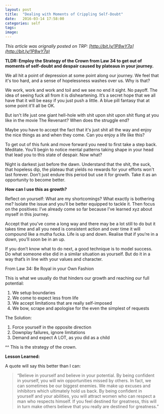```yaml
---
layout: post
title:  "Dealing with Moments of Crippling Self-Doubt"
date:   2016-03-14 17:58:00
categories: self
tags: 
image: 
---
```

*This article was orignally posted on TRP: [http://bit.ly/1P8wY7a](http://bit.ly/1P8wY7a)*

**TLDR: Employ the Strategy of the Crown from Law 34 to get out of moments of self-doubt and despair caused by plateaus in your journey.**

We all hit a point of depression at some point along our journey. We feel that it's too hard, and a sense of hopelessness washes over us. Why is that?

We work, work and work and toil and we see no end it sight. No payoff. The idea of seeing fuck all from it is disheartening. It’s a secret hope that we all have that it will be easy if you just push a little. A blue pill fantasy that at some point it'll all be OK. 

But isn't life just one giant hell-hole with shit upon shit upon shit flung at you like in the movie The Revenant? When does the struggle end?

Maybe you have to accept the fact that it's just shit all the way and enjoy the nice things as and when they come. Can you enjoy a life like this?

To get out of this funk and move forward you need to first take a step back. Meditate. You’ll begin to notice mental patterns taking shape in your head that lead you to this state of despair. Now what?

Night is darkest just before the dawn. Understand that the shit, the suck, that hopeless dip, the plateau that yields no rewards for your efforts won't last forever. Don’t just endure this period but use it for growth. Take it as an opportunity to become better. 

**How can I use this as growth?**

Reflect on yourself: What are my shortcomings? What exactly is bothering me? Isolate the issue and you’ll be better equipped to tackle it. Then focus on the positives: I’ve already come so far because I’ve learned xyz about myself in this journey. 

Accept that you’ve come a long way and there may be a lot still to do but it takes time and all you need is consistent action and over time it will compound like a mutha fucka. Life is up and down. Realise that if you’re in a down, you’ll soon be in an up. 

If you don’t know what to do next, a good technique is to model success. Do what someone else did in a similar situation as yourself. But do it in a way that’s in line with your values and character. 

From Law 34: Be Royal in your Own Fashion

This is what we usually do that hinders our growth and reaching our full potential:

1. We setup boundaries
2. We come to expect less from life
3. We accept limitations that are really self-imposed
4. We bow, scrape and apologise for the even the simplest of requests

The Solution: 

1. Force yourself in the opposite direction
2. Downplay failures, ignore limitations
3. Demand and expect A LOT, as you did as a child

^^ This is the strategy of the crown.

**Lesson Learned:**

A quote will say this better than I can:

>“Believe in yourself and believe in your potential. By being confident in yourself, you will win opportunities missed by others. In fact, we can sometimes be our biggest enemies. We make up excuses and inhibitors which ultimately hold us back. By being confident in yourself and your abilities, you will attract women who can respect a man who respects himself. If you feel destined for greatness, this will in turn make others believe that you really are destined for greatness.”

